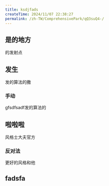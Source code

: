 ```yaml
---
title: ksdjfads
createTime: 2024/11/07 22:38:27
permalink: /zh-TW/ComprehensivePark/qQ3suQ4-/
---
```

## 是的地方
的发射点

## 发生

发的算法的撒

### 手动
gfsdfsadf发的算法的


##  啦啦啦
风格士大夫官方
### 反对法
更好的风格和他
##  fadsfa
